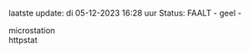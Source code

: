 laatste update: 
di 05-12-2023 16:28   uur 
Status: FAALT - geel - 
<div class="service Y">microstation</div><div class="service G">httpstat</div>